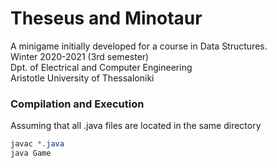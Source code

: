 # Theseus and Minotaur
A minigame initially developed for a course in
Data Structures.\
Winter 2020-2021 (3rd semester)\
Dpt. of Electrical and Computer Engineering\
Aristotle University of Thessaloniki

### Compilation and Execution
Assuming that all .java files are located in the same directory
```powershell
javac *.java
java Game
